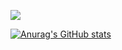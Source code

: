 <img src="https://img.shields.io/badge/Java-3766AB?style=flat-square&logo=Java&logoColor=white"/></a>

[![Anurag's GitHub stats](https://github-readme-stats.vercel.app/api?username=SimKyunam)](https://github.com/anuraghazra/github-readme-stats)
